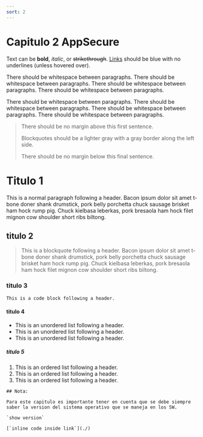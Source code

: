 ```yaml
---
sort: 2
---
```


# Capitulo 2 AppSecure

Text can be **bold**, _italic_, or ~~strikethrough~~. [Links](https://github.com) should be blue with no underlines (unless hovered over).

There should be whitespace between paragraphs. There should be whitespace between paragraphs. There should be whitespace between paragraphs. There should be whitespace between paragraphs.

There should be whitespace between paragraphs. There should be whitespace between paragraphs. There should be whitespace between paragraphs. There should be whitespace between paragraphs.

> There should be no margin above this first sentence.
>
> Blockquotes should be a lighter gray with a gray border along the left side.
>
> There should be no margin below this final sentence.

# Titulo 1

This is a normal paragraph following a header. Bacon ipsum dolor sit amet t-bone doner shank drumstick, pork belly porchetta chuck sausage brisket ham hock rump pig. Chuck kielbasa leberkas, pork bresaola ham hock filet mignon cow shoulder short ribs biltong.

## titulo 2

> This is a blockquote following a header. Bacon ipsum dolor sit amet t-bone doner shank drumstick, pork belly porchetta chuck sausage brisket ham hock rump pig. Chuck kielbasa leberkas, pork bresaola ham hock filet mignon cow shoulder short ribs biltong.

### titulo 3

```
This is a code block following a header.
```

#### titulo 4

- This is an unordered list following a header.
- This is an unordered list following a header.
- This is an unordered list following a header.

##### titulo 5

1. This is an ordered list following a header.
2. This is an ordered list following a header.
3. This is an ordered list following a header.

```note
## Nota:

Para este capitulo es importante tener en cuenta que se debe siempre saber la version del sistema operativo que se maneja en los SW.

`show version`

[`inline code inside link`](./)
```
